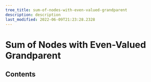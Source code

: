 ```yaml
---
tree_title: sum-of-nodes-with-even-valued-grandparent
description: description
last_modified: 2022-06-09T21:23:28.2328
---
```


# Sum of Nodes with Even-Valued Grandparent

## Contents
